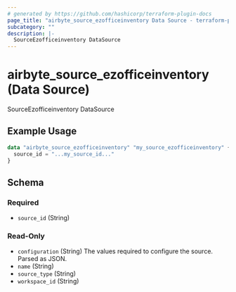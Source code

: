 ```yaml
---
# generated by https://github.com/hashicorp/terraform-plugin-docs
page_title: "airbyte_source_ezofficeinventory Data Source - terraform-provider-airbyte"
subcategory: ""
description: |-
  SourceEzofficeinventory DataSource
---
```


# airbyte_source_ezofficeinventory (Data Source)

SourceEzofficeinventory DataSource

## Example Usage

```terraform
data "airbyte_source_ezofficeinventory" "my_source_ezofficeinventory" {
  source_id = "...my_source_id..."
}
```

<!-- schema generated by tfplugindocs -->
## Schema

### Required

- `source_id` (String)

### Read-Only

- `configuration` (String) The values required to configure the source. Parsed as JSON.
- `name` (String)
- `source_type` (String)
- `workspace_id` (String)



